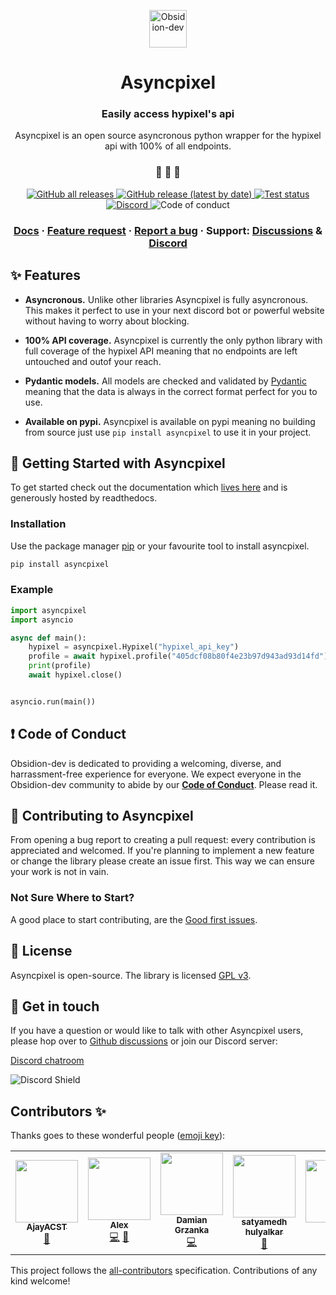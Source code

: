 <p align="center">
  <a href="https://obsidion-dev.com.com">
    <img alt="Obsidion-dev" src="https://discord.obsidion-dev.com/img/Bot%20Profile.png" width="60" />
  </a>
</p>
<h1 align="center">
  Asyncpixel
</h1>

<h3 align="center">
  Easily access hypixel's api
</h3>
<p align="center">
  Asyncpixel is an open source asyncronous python wrapper for the hypixel api with 100% of all endpoints.
</p>

<h3 align="center">
 🤖 🎨 🚀
</h3>

<p align="center">
  <a href="https://github.com/Obsidion-dev/asyncpixel/releases">
    <img alt="GitHub all releases" src="https://img.shields.io/github/downloads/Obsidion-dev/asyncpixel/total">
  </a>
  <a href="https://github.com/Obsidion-dev/asyncpixel/releases">
    <img alt="GitHub release (latest by date)" src="https://img.shields.io/github/v/release/Obsidion-dev/asyncpixel">
  </a>
  <a href="https://github.com/Obsidion-dev/asyncpixel/actions?workflow=Tests">
  <img src="https://github.com/Obsidion-dev/asyncpixel/workflows/Tests/badge.svg" alt="Test status" />
  </a>
  <a href="https://discord.gg/rnAtymZnzH">
    <img alt="Discord" src="https://img.shields.io/discord/695008516590534758">
  </a href="#contributors-">
   <img src="https://img.shields.io/badge/Contributor%20Covenant-v2.0%20adopted-ff69b4.svg" alt="Code of conduct" />
</p>

<h3 align="center">
  <a href="https://asyncpixel.readthedocs.org">Docs</a>
  <span> · </span>
  <a href="https://github.com/Obsidion-dev/asyncpixel/discussions?discussions_q=category%3AIdeas">Feature request</a>
  <span> · </span>
  <a href="https://github.com/Obsidion-dev/asyncpixel/issues">Report a bug</a>
  <span> · </span>
  Support: <a href="https://github.com/Obsidion-dev/asyncpixel/discussions">Discussions</a>
  <span> & </span>
  <a href="https://discord.gg/fWxtKFVmaW">Discord</a>
</h3>

## ✨ Features

- **Asyncronous.** Unlike other libraries Asyncpixel is fully asyncronous. This makes it perfect to use in your next discord bot or powerful website without having to worry about blocking.

- **100% API coverage.** Asyncpixel is currently the only python library with full coverage of the hypixel API meaning that no endpoints are left untouched and outof your reach.

- **Pydantic models.** All models are checked and validated by [Pydantic](https://github.com/samuelcolvin/pydantic) meaning that the data is always in the correct format perfect for you to use.

- **Available on pypi.** Asyncpixel is available on pypi meaning no building from source just use `pip install asyncpixel` to use it in your project.

## 🏁 Getting Started with Asyncpixel

To get started check out the documentation which [lives here](https://asyncpixel.readthedocs.org) and is generously hosted by readthedocs.

### Installation

Use the package manager [pip](https://pip.pypa.io/en/stable/) or your favourite tool to install asyncpixel.

```bash
pip install asyncpixel
```

### Example

```python
import asyncpixel
import asyncio

async def main():
    hypixel = asyncpixel.Hypixel("hypixel_api_key")
    profile = await hypixel.profile("405dcf08b80f4e23b97d943ad93d14fd")
    print(profile)
    await hypixel.close()


asyncio.run(main())
```

## ❗ Code of Conduct

Obsidion-dev is dedicated to providing a welcoming, diverse, and harrassment-free experience for everyone. We expect everyone in the Obsidion-dev community to abide by our [**Code of Conduct**](https://github.com/Obsidion-dev/asyncpixel/blob/master/CODE_OF_CONDUCT.rst). Please read it.

## 🙌 Contributing to Asyncpixel

From opening a bug report to creating a pull request: every contribution is appreciated and welcomed. If you're planning to implement a new feature or change the library please create an issue first. This way we can ensure your work is not in vain.

### Not Sure Where to Start?

A good place to start contributing, are the [Good first issues](https://github.com/Obsidion-dev/asyncpixel/labels/good%20first%20issue).

## 📝 License

Asyncpixel is open-source. The library is licensed [GPL v3](https://www.gnu.org/licenses/gpl-3.0.en.html).

## 💬 Get in touch

If you have a question or would like to talk with other Asyncpixel users, please hop over to [Github discussions](https://github.com/Obsidion-dev/asyncpixel/discussions) or join our Discord server:

[Discord chatroom](https://discord.gg/rnAtymZnzH)

![Discord Shield](https://discordapp.com/api/guilds/695008516590534758/widget.png?style=shield)

## Contributors ✨

Thanks goes to these wonderful people ([emoji key](https://allcontributors.org/docs/en/emoji-key)):

<!-- ALL-CONTRIBUTORS-LIST:START - Do not remove or modify this section -->
<!-- prettier-ignore-start -->
<!-- markdownlint-disable -->
<table>
  <tr>
    <td align="center"><a href="https://quirky.codes/"><img src="https://avatars2.githubusercontent.com/u/35202521?v=4?s=100" width="100px;" alt=""/><br /><sub><b>AjayACST</b></sub></a><br /><a href="#maintenance-AjayACST" title="Maintenance">🚧</a></td>
    <td align="center"><a href="https://github.com/aiexz"><img src="https://avatars3.githubusercontent.com/u/42418433?v=4?s=100" width="100px;" alt=""/><br /><sub><b>Alex</b></sub></a><br /><a href="https://github.com/Obsidion-dev/asyncpixel/commits?author=aiexz" title="Code">💻</a> <a href="https://github.com/Obsidion-dev/asyncpixel/issues?q=author%3Aaiexz" title="Bug reports">🐛</a></td>
    <td align="center"><a href="https://github.com/magicaltoast"><img src="https://avatars.githubusercontent.com/u/68669235?v=4?s=100" width="100px;" alt=""/><br /><sub><b>Damian Grzanka</b></sub></a><br /><a href="https://github.com/Obsidion-dev/asyncpixel/commits?author=magicaltoast" title="Code">💻</a></td>
    <td align="center"><a href="https://github.com/satyamedh"><img src="https://avatars.githubusercontent.com/u/47636284?v=4?s=100" width="100px;" alt=""/><br /><sub><b>satyamedh hulyalkar</b></sub></a><br /><a href="https://github.com/Obsidion-dev/asyncpixel/issues?q=author%3Asatyamedh" title="Bug reports">🐛</a></td>
    <td align="center"><a href="https://dubs.rip"><img src="https://avatars.githubusercontent.com/u/59372145?v=4?s=100" width="100px;" alt=""/><br /><sub><b>dubs</b></sub></a><br /><a href="https://github.com/Obsidion-dev/asyncpixel/issues?q=author%3Aduhby" title="Bug reports">🐛</a></td>
  </tr>
</table>

<!-- markdownlint-restore -->
<!-- prettier-ignore-end -->

<!-- ALL-CONTRIBUTORS-LIST:END -->

This project follows the [all-contributors](https://github.com/all-contributors/all-contributors) specification. Contributions of any kind welcome!
